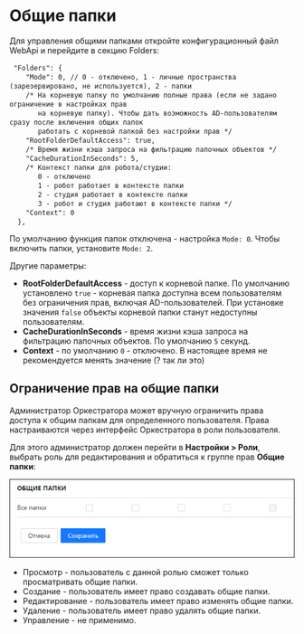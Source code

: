 # Общие папки

Для управления общими папками откройте конфигурационный файл WebApi и перейдите в секцию Folders:
```
 "Folders": {
    "Mode": 0, // 0 - отключено, 1 - личные пространства (зарезервировано, не используется), 2 - папки
    /* На корневую папку по умолчанию полные права (если не задано ограничение в настройках прав
       на корневую папку). Чтобы дать возможность AD-пользователям сразу после включения общих папок
       работать с корневой папкой без настройки прав */
    "RootFolderDefaultAccess": true,
    /* Время жизни кэша запроса на фильтрацию папочных объектов */
    "CacheDurationInSeconds": 5,
    /* Контекст папки для робота/студии:
       0 - отключено
       1 - робот работает в контексте папки
       2 - студия работает в контексте папки
       3 - робот и студия работают в контексте папки */
    "Context": 0
  },
```
По умолчанию функция папок отключена - настройка `Mode: 0`. Чтобы включить папки, установите `Mode: 2`.

Другие параметры:

* **RootFolderDefaultAccess** - доступ к корневой папке. По умолчанию установлено `true` - корневая папка доступна всем пользователям без ограничения прав, включая AD-пользователей. При установке значения `false` объекты корневой папки станут недоступны пользователям.
* **CacheDurationInSeconds** - время жизни кэша запроса на фильтрацию папочных объектов. По умолчанию `5` секунд.
* **Context** - по умолчанию `0` - отключено. В настоящее время не рекомендуется менять значение (? так ли это)

## Ограничение прав на общие папки

Администратор Оркестратора может вручную ограничить права доступа к общим папкам для определенного пользователя. Права настраиваются через интерфейс Оркестратора в роли пользователя. 

Для этого администратор должен перейти в **Настройки > Роли**, выбрать роль для редактирования и обратиться к группе прав **Общие папки**:

![](<../../../.gitbook/assets1/orch-rights-on-shared-folders.png>)

* Просмотр - пользователь с данной ролью сможет только просматривать общие папки.
* Создание - пользователь имеет право создавать общие папки.
* Редактирование - пользователь имеет право изменять общие папки.
* Удаление - пользователь имеет право удалять общие папки.
* Управление - не применимо.
